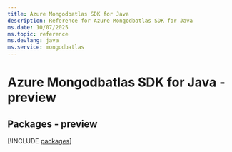 ```yaml
---
title: Azure Mongodbatlas SDK for Java
description: Reference for Azure Mongodbatlas SDK for Java
ms.date: 10/07/2025
ms.topic: reference
ms.devlang: java
ms.service: mongodbatlas
---
```

# Azure Mongodbatlas SDK for Java - preview
## Packages - preview
[!INCLUDE [packages](mongodbatlas-index.md)]